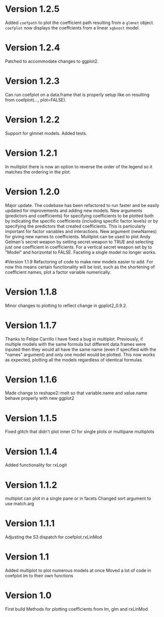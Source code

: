 # Version 1.2.5
Added `coefpath` to plot the coefficient path resulting from a `glmnet` object.
`coefplot` now displays the coeffcients from a linear `xgboost` model.

# Version 1.2.4
Patched to accommodate changes to ggplot2.

# Version 1.2.3
Can run coefplot on a data.frame that is properly setup like on resulting from coefplot(..., plot=FALSE).

# Version 1.2.2
Support for glmnet models.  Added tests.

# Version 1.2.1
In mulitplot there is now an option to reverse the order of the legend so it matches the ordering in the plot.

# Version 1.2.0
Major update.  The codebase has been refactored to run faster and be easily updated for improvements and adding new models.
New arguments (predictors and coefficients) for specifying coefficients to be plotted both by indicating the specific coefficients (including specific factor levels) or by specifying the predictors that created coefficients.  This is particularly important for factor variables and interactions.
New argument (newNames) for giving new names to coefficients.
Mulitplot can be used to plot Andy Gelman's secret weapon by setting secret.weapon to TRUE and selecting just one coefficient in coefficients.  For a vertical secret weapon set by to "Model" and horizontal to FALSE.
Faceting a single model no longer works.


#Version 1.1.9
Refactoring of code to make new models easier to add.
For now this means certain functionality will be lost, such as the shortening of coefficient names, plot a factor variable numerically.

# Version 1.1.8
Minor changes to plotting to reflect change in gpplot2_0.9.2.

# Version 1.1.7
Thanks to Felipe Carrillo I have fixed a bug in multiplot.  Previously, if multiple models with the same formula but different data.frames were inputed then they would all have the same name (even if specified with the "names" argument) and only one model would be plotted.  This now works as expected, plotting all the models regardless of identical formulas.

# Version 1.1.6
Made change to reshape2::melt so that variable.name and value.name behave properly with new ggplot2

# Version 1.1.5
Fixed glitch that didn't plot inner CI for single plots or multipane multiplots

# Version 1.1.4
Added functionality for rxLogit

# Version 1.1.2
multiplot can plot in a single pane or in facets
Changed sort argument to use match.arg

# Version 1.1.1
Adjusting the S3 dispatch for coefplot.rxLinMod

# Version 1.1
Added multiplot to plot numerous models at once
Moved a lot of code in coefplot.lm to their own functions

# Version 1.0
First build
Methods for plotting coefficients from lm, glm and rxLinMod